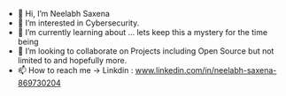 - 👋 Hi, I’m Neelabh Saxena
- 👀 I’m interested in Cybersecurity.
- 🌱 I’m currently learning about ... lets keep this a mystery for the time being
- 💞️ I’m looking to collaborate on Projects including Open Source but not limited to and hopefully more.
- 📫 How to reach me -> Linkdin : www.linkedin.com/in/neelabh-saxena-869730204

<!---
fnmshello/fnmshello is a ✨ special ✨ repository because its `README.md` (this file) appears on your GitHub profile.
You can click the Preview link to take a look at your changes.
--->

